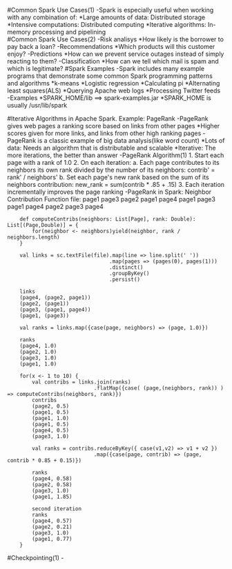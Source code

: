 #Common Spark Use Cases(1)
	-Spark is especially useful when working with any combination of:
		*Large amounts of data: Distributed storage
		*Intensive computations: Distributed computing
		*Iterative algorithms: In-memory processing and pipelining	
#Common Spark Use Cases(2)
	-Risk analisys 
		*How likely is the borrower to pay back a loan?
	-Recommendations
		*Which products will this customer enjoy?
	-Predictions
		*How can we prevent service outages instead of simply reacting to them?
	-Classification
		*How can we tell which mail is spam and which is legitimate?
#Spark Examples
	-Spark includes many example programs that demonstrate some common Spark programming patterns and algorithms
		*k-means
		*Logistic regression
		*Calculating pi
		*Alternating least squares(ALS)
		*Querying Apache web logs
		*Processing Twitter feeds
	-Examples
		*SPARK_HOME/lib ==> spark-examples.jar
		*SPARK_HOME is usually /usr/lib/spark
		
#Iterative Algorithms in Apache Spark. Example: PageRank
	-PageRank gives web pages a ranking score based on links from other pages
		*Higher scores given for more links, and links from other high ranking pages
	-PageRank is a classic example of big data analysis(like word count)
		*Lots of data: Needs an algorithm that is distributable and scalable
		*Iterative: The more iterations, the better than answer
	-PageRank Algorithm(1)
		1. Start each page with a rank of 1.0
		2. On each iteration:
			a. Each page contributes to its neighbors its own rank divided by the number of its neighbors: contrib' = rank' / neighbors'
			b. Set each page's new rank based on the sum of its neighbors contribution: new_rank = sum(contrib * .85 + .15)
		3. Each iteration incrementally improves the page ranking
	-PageRank in Spark: Neighbor Contribution Function
		file:
		page1 page3
		page2 page1
		page4 page1
		page3 page1
		page4 page2
		page3 page4
	
		def computeContribs(neighbors: List[Page], rank: Double): List[(Page,Double)] = {
			for(neighbor <- neighbors)yield(neighbor, rank / neighbors.length)
		}						
		
		val links = sc.textFile(file).map(line => line.split(' '))
		                             .map(pages => (pages(0), pages(1)))
		                             .distinct()	
		                             .groupByKey()
		                             .persist()
		
		links
		(page4, (page2, page1))
		(page2, (page1))
		(page3, (page1, page4))
		(page1, (page3))            
		
		val ranks = links.map({case(page, neighbors) => (page, 1.0)})
		
		ranks
		(page4, 1.0)
		(page2, 1.0)
		(page3, 1.0)
		(page1, 1.0)          
		
		for(x <- 1 to 10) {
			val contribs = links.join(ranks)
			                    .flatMap({case( (page,(neighbors, rank)) ) => computeContribs(neighbors, rank)})
			contribs
			(page2, 0.5)
			(page1, 0.5)
			(page1, 1.0)
			(page1, 0.5)
			(page4, 0.5)
			(page3, 1.0)    
			
			val ranks = contribs.reduceByKey({ case(v1,v2) => v1 + v2 })         
			                    .map({case(page, contrib) => (page, contrib * 0.85 + 0.15)}) 
			
			ranks
			(page4, 0.58)
			(page2, 0.58)
			(page3, 1.0)
			(page1, 1.85)       
			
			second iteration
			ranks
			(page4, 0.57)
			(page2, 0.21)
			(page3, 1.0)
			(page1, 0.77)			                   
		}       		
		
#Checkpointing(1)
	-					
			